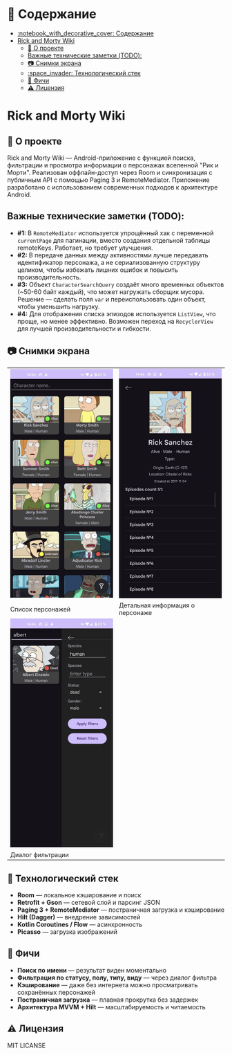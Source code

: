 # :notebook_with_decorative_cover: Содержание

- [:notebook\_with\_decorative\_cover: Содержание](#notebook_with_decorative_cover-содержание)
- [Rick and Morty Wiki](#rick-and-morty-wiki)
  - [:star2: О проекте](#star2-о-проекте)
  - [Важные технические заметки (TODO):](#важные-технические-заметки-todo)
  - [:camera: Снимки экрана](#camera-снимки-экрана)
  - [:space\_invader: Технологический стек](#space_invader-технологический-стек)
  - [:dart: Фичи](#dart-фичи)
  - [:warning: Лицензия](#warning-лицензия)


# Rick and Morty Wiki

## :star2: О проекте

Rick and Morty Wiki — Android-приложение с функцией поиска, фильтрации и просмотра информации о персонажах вселенной "Рик и Морти". Реализован оффлайн-доступ через Room и синхронизация с публичным API с помощью Paging 3 и RemoteMediator. Приложение разработано с использованием современных подходов к архитектуре Android.


## Важные технические заметки (TODO):

- **#1:** В `RemoteMediator` используется упрощённый хак с переменной `currentPage` для пагинации, вместо создания отдельной таблицы remoteKeys. Работает, но требует улучшения.
- **#2:** В передаче данных между активностями лучше передавать идентификатор персонажа, а не сериализованную структуру целиком, чтобы избежать лишних ошибок и повысить производительность.  
- **#3:** Объект `CharacterSearchQuery` создаёт много временных объектов (~50-60 байт каждый), что может нагружать сборщик мусора. Решение — сделать поля `var` и переиспользовать один объект, чтобы уменьшить нагрузку.  
- **#4:** Для отображения списка эпизодов используется `ListView`, что проще, но менее эффективно. Возможен переход на `RecyclerView` для лучшей производительности и гибкости.

## :camera: Снимки экрана
|                              |                                  |
| ---------------------------- | -------------------------------- |
| ![Список](screenshots/1.jpg) | ![Детали](screenshots/2.jpg)     |
| Список персонажей            | Детальная информация о персонаже |
| ![Фильтр](screenshots/3.jpg) |                                  |
| Диалог фильтрации            |                                  |


## :space_invader: Технологический стек

- **Room** — локальное кэширование и поиск
- **Retrofit + Gson** — сетевой слой и парсинг JSON
- **Paging 3 + RemoteMediator** — постраничная загрузка и кэширование
- **Hilt (Dagger)** — внедрение зависимостей
- **Kotlin Coroutines / Flow** — асинхронность
- **Picasso** — загрузка изображений


## :dart: Фичи
- **Поиск по имени** — результат виден моментально
- **Фильтрация по статусу, полу, типу, виду** — через диалог фильтра
- **Кэширование** — даже без интернета можно просматривать сохранённых персонажей
- **Постраничная загрузка** — плавная прокрутка без задержек
- **Архитектура MVVM + Hilt** — масштабируемость и читаемость

## :warning: Лицензия
  MIT LICANSE